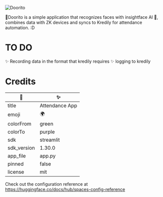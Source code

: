 
![Doorito](https://github.com/xXWarMachineRoXx/doorito/assets/47086987/647f9495-0ef5-49ba-b672-7ec11df7f377)

🚪Doorito is a simple application that recognizes faces with insightface AI 🔮, combines data with ZK devices and syncs to Kredily for attendance automation. :D



# TO DO 
✨ Recording data in the format that kredily requires
✨ logging to kredily



# Credits 

| 🔑           | ✨        |
|---------------|--------------|
| title         | Attendance App |
| emoji         | 🌍            |
| colorFrom     | green        |
| colorTo       | purple       |
| sdk           | streamlit    |
| sdk_version   | 1.30.0       |
| app_file      | app.py       |
| pinned        | false        |
| license       | mit          |

Check out the configuration reference at https://huggingface.co/docs/hub/spaces-config-reference
